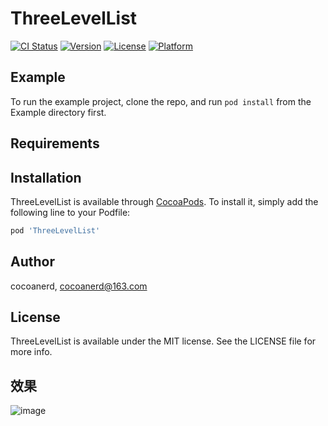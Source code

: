 # ThreeLevelList

[![CI Status](https://img.shields.io/travis/cocoanerd/ThreeLevelList.svg?style=flat)](https://travis-ci.org/cocoanerd/ThreeLevelList)
[![Version](https://img.shields.io/cocoapods/v/ThreeLevelList.svg?style=flat)](https://cocoapods.org/pods/ThreeLevelList)
[![License](https://img.shields.io/cocoapods/l/ThreeLevelList.svg?style=flat)](https://cocoapods.org/pods/ThreeLevelList)
[![Platform](https://img.shields.io/cocoapods/p/ThreeLevelList.svg?style=flat)](https://cocoapods.org/pods/ThreeLevelList)

## Example

To run the example project, clone the repo, and run `pod install` from the Example directory first.

## Requirements

## Installation

ThreeLevelList is available through [CocoaPods](https://cocoapods.org). To install
it, simply add the following line to your Podfile:

```ruby
pod 'ThreeLevelList'
```

## Author

cocoanerd, cocoanerd@163.com

## License

ThreeLevelList is available under the MIT license. See the LICENSE file for more info.

## 效果

![image](https://github.com/cocoanerd/ThreeLevelList/master/gif/QQ20200325-170824-HD.gif)
